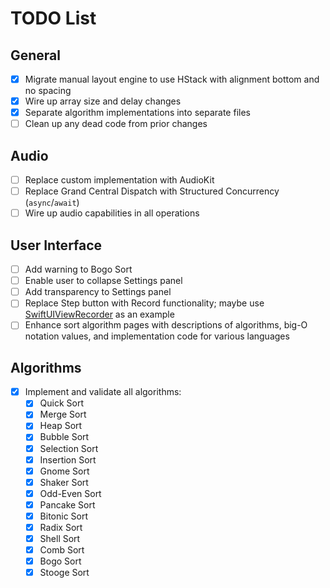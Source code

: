 # TODO List

## General

* [x] Migrate manual layout engine to use HStack with alignment bottom and no spacing
* [x] Wire up array size and delay changes
* [x] Separate algorithm implementations into separate files
* [ ] Clean up any dead code from prior changes

## Audio

* [ ] Replace custom implementation with AudioKit
* [ ] Replace Grand Central Dispatch with Structured Concurrency (`async`/`await`)
* [ ] Wire up audio capabilities in all operations

## User Interface

* [ ] Add warning to Bogo Sort
* [ ] Enable user to collapse Settings panel
* [ ] Add transparency to Settings panel
* [ ] Replace Step button with Record functionality; maybe use [SwiftUIViewRecorder](https://github.com/frolovilya/SwiftUIViewRecorder) as an example
* [ ] Enhance sort algorithm pages with descriptions of algorithms, big-O notation values, and implementation code for various languages

## Algorithms

* [x] Implement and validate all algorithms:
    * [x] Quick Sort
    * [x] Merge Sort
    * [x] Heap Sort
    * [x] Bubble Sort
    * [x] Selection Sort
    * [x] Insertion Sort
    * [x] Gnome Sort
    * [x] Shaker Sort
    * [x] Odd-Even Sort
    * [x] Pancake Sort
    * [x] Bitonic Sort
    * [x] Radix Sort
    * [x] Shell Sort
    * [x] Comb Sort
    * [x] Bogo Sort
    * [x] Stooge Sort
